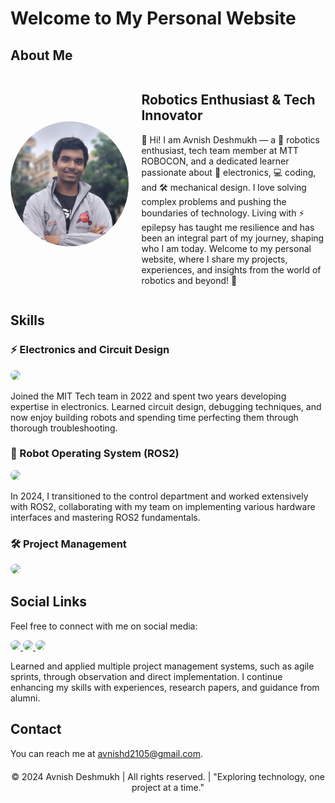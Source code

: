 # Welcome to My Personal Website

## About Me
<div style="display: flex; align-items: center;">
    <img src="./profile_picture.jpeg" alt="Profile Picture" style="border-radius: 50%; width: 200px; height: 200px; margin-right: 20px;">
    <div>
        <h2>Robotics Enthusiast & Tech Innovator</h2>
        <p>👋 Hi! I am Avnish Deshmukh — a 🤖 robotics enthusiast, tech team member at MTT ROBOCON, and a dedicated learner passionate about 🔧 electronics, 💻 coding, and 🛠️ mechanical design. I love solving complex problems and pushing the boundaries of technology. Living with ⚡ epilepsy has taught me resilience and has been an integral part of my journey, shaping who I am today. Welcome to my personal website, where I share my projects, experiences, and insights from the world of robotics and beyond! 🚀</p>
    </div>
</div>

## Skills

### ⚡ Electronics and Circuit Design
<img src="https://img.shields.io/badge/Electronics-FF6F00?style=for-the-badge&logo=arduino&logoColor=white" style="border-radius: 12px;">

Joined the MIT Tech team in 2022 and spent two years developing expertise in electronics. Learned circuit design, debugging techniques, and now enjoy building robots and spending time perfecting them through thorough troubleshooting.

### 🤖 Robot Operating System (ROS2)
<img src="https://img.shields.io/badge/ROS2-22314E?style=for-the-badge&logo=ros&logoColor=white" style="border-radius: 12px;">

In 2024, I transitioned to the control department and worked extensively with ROS2, collaborating with my team on implementing various hardware interfaces and mastering ROS2 fundamentals.

### 🛠️ Project Management
<img src="https://img.shields.io/badge/Project%20Management-0078D4?style=for-the-badge&logo=microsoftteams&logoColor=white" style="border-radius: 12px;">

## Social Links
Feel free to connect with me on social media:

<a href="https://github.com/avnishd2105" target="_blank">
    <img src="https://img.shields.io/badge/GitHub-181717?style=for-the-badge&logo=github&logoColor=white" style="border-radius: 12px; transition: transform 0.2s;" onmouseover="this.style.transform='scale(1.05)'" onmouseout="this.style.transform='scale(1)'">
</a>
<a href="https://www.linkedin.com/in/avnish-deshmukh" target="_blank">
    <img src="https://img.shields.io/badge/LinkedIn-0A66C2?style=for-the-badge&logo=linkedin&logoColor=white" style="border-radius: 12px; transition: transform 0.2s;" onmouseover="this.style.transform='scale(1.05)'" onmouseout="this.style.transform='scale(1)'">
</a>
<a href="https://www.instagram.com/av.nish2105/" target="_blank">
    <img src="https://img.shields.io/badge/Instagram-E4405F?style=for-the-badge&logo=instagram&logoColor=white" style="border-radius: 12px; transition: transform 0.2s;" onmouseover="this.style.transform='scale(1.05)'" onmouseout="this.style.transform='scale(1)'">
</a>

Learned and applied multiple project management systems, such as agile sprints, through observation and direct implementation. I continue enhancing my skills with experiences, research papers, and guidance from alumni.

## Contact
You can reach me at [avnishd2105@gmail.com](mailto:avnishd2105@gmail.com).

<footer style="text-align: center; margin-top: 20px;">
    © 2024 Avnish Deshmukh | All rights reserved. | "Exploring technology, one project at a time."
</footer>
